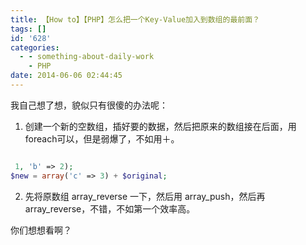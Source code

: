 ```yaml
---
title: 【How to】【PHP】怎么把一个Key-Value加入到数组的最前面？
tags: []
id: '628'
categories:
  - - something-about-daily-work
    - PHP
date: 2014-06-06 02:44:45
---
```


我自己想了想，貌似只有很傻的办法呢：

1. 创建一个新的空数组，插好要的数据，然后把原来的数组接在后面，用foreach可以，但是弱爆了，不如用＋。
 

```php

 1, 'b' => 2);
$new = array('c' => 3) + $original;

```

2. 先将原数组 array_reverse 一下，然后用 array_push，然后再 array_reverse，不错，不如第一个效率高。

你们想想看啊？